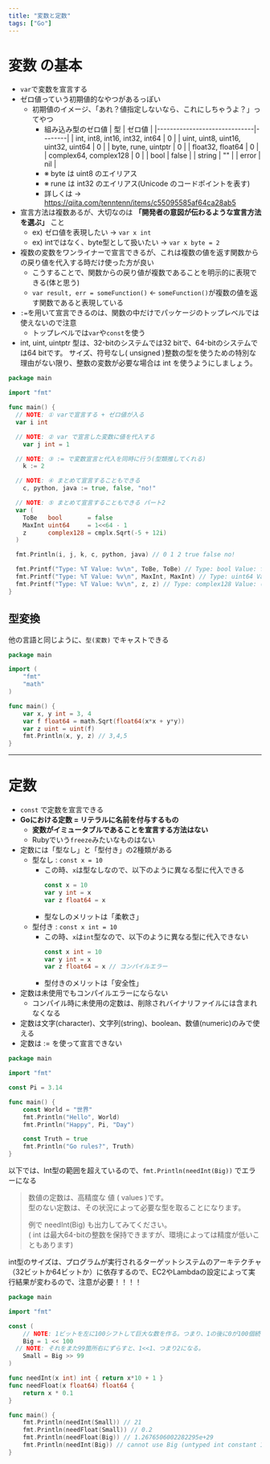```yaml
---
title: "変数と定数"
tags: ["Go"]
---
```

# 変数 の基本
- `var`で変数を宣言する
- ゼロ値っていう初期値的なやつがあるっぽい
  - 初期値のイメージ、「あれ？値指定しないなら、これにしちゃうよ？」ってやつ
	- 組み込み型のゼロ値
		| 型                           | ゼロ値 |
		|------------------------------|--------|
		| int, int8, int16, int32, int64 | 0      |
		| uint, uint8, uint16, uint32, uint64 | 0      |
		| byte, rune, uintptr          | 0      |
		| float32, float64             | 0      |
		| complex64, complex128        | 0      |
		| bool                         | false  |
		| string                      | ""     |
		| error                       | nil    |
	- ※ byte は uint8 のエイリアス
	- ※ rune は int32 のエイリアス(Unicode のコードポイントを表す)
	- 詳しくは → https://qiita.com/tenntenn/items/c55095585af64ca28ab5
- 宣言方法は複数あるが、大切なのは **「開発者の意図が伝わるような宣言方法を選ぶ」** こと
  - ex) ゼロ値を表現したい → `var x int`
  - ex) intではなく、byte型として扱いたい → `var x byte = 2`
- 複数の変数をワンライナーで宣言できるが、これは複数の値を返す関数からの戻り値を代入する時だけ使った方が良い
  - こうすることで、関数からの戻り値が複数であることを明示的に表現できる(体と思う)
  - `var result, err = someFunction()` ← `someFunction()`が複数の値を返す関数であると表現している
- `:=`を用いて宣言できるのは、関数の中だけでパッケージのトップレベルでは使えないので注意
  - トップレベルでは`var`や`const`を使う
- int, uint, uintptr 型は、32-bitのシステムでは32 bitで、64-bitのシステムでは64 bitです。 サイズ、符号なし( unsigned )整数の型を使うための特別な理由がない限り、整数の変数が必要な場合は int を使うようにしましょう。

```go
package main

import "fmt"

func main() {
  // NOTE: ① varで宣言する + ゼロ値が入る
  var i int

  // NOTE: ② var で宣言した変数に値を代入する
	var j int = 1

  // NOTE: ③ := で変数宣言と代入を同時に行う(型類推してくれる)
	k := 2

  // NOTE: ④ まとめて宣言することもできる
	c, python, java := true, false, "no!"

  // NOTE: ⑤ まとめて宣言することもできる パート2
  var (
    ToBe   bool       = false
    MaxInt uint64     = 1<<64 - 1
    z      complex128 = cmplx.Sqrt(-5 + 12i)
  )

  fmt.Println(i, j, k, c, python, java) // 0 1 2 true false no!

  fmt.Printf("Type: %T Value: %v\n", ToBe, ToBe) // Type: bool Value: false
  fmt.Printf("Type: %T Value: %v\n", MaxInt, MaxInt) // Type: uint64 Value: 18446744073709551615
  fmt.Printf("Type: %T Value: %v\n", z, z) // Type: complex128 Value: (2+3i)
}
```

## 型変換
他の言語と同じように、`型(変数)` でキャストできる
```go
package main

import (
	"fmt"
	"math"
)

func main() {
	var x, y int = 3, 4
	var f float64 = math.Sqrt(float64(x*x + y*y))
	var z uint = uint(f)
	fmt.Println(x, y, z) // 3,4,5
}
```

***

# 定数
- `const` で定数を宣言できる
- **Goにおける定数 = リテラルに名前を付与するもの**
  - **変数がイミュータブルであることを宣言する方法はない**
  - Rubyでいう`freeze`みたいなものはない
- 定数には「型なし」と「型付き」の2種類がある
  - 型なし : `const x = 10`
    - この時、`x`は型なしなので、以下のように異なる型に代入できる
      ```go
      const x = 10
      var y int = x
      var z float64 = x
      ```
    - 型なしのメリットは「柔軟さ」
  - 型付き : `const x int = 10`
    - この時、`x`は`int`型なので、以下のように異なる型に代入できない
      ```go
      const x int = 10
      var y int = x
      var z float64 = x // コンパイルエラー
      ```
    - 型付きのメリットは「安全性」
- 定数は未使用でもコンパイルエラーにならない
  - コンパイル時に未使用の定数は、削除されバイナリファイルには含まれなくなる
- 定数は文字(character)、文字列(string)、boolean、数値(numeric)のみで使える
- 定数は := を使って宣言できない

```go
package main

import "fmt"

const Pi = 3.14

func main() {
	const World = "世界"
	fmt.Println("Hello", World)
	fmt.Println("Happy", Pi, "Day")

	const Truth = true
	fmt.Println("Go rules?", Truth)
}
```

以下では、Int型の範囲を超えているので、`fmt.Println(needInt(Big))` でエラーになる
> 数値の定数は、高精度な 値 ( values )です。 \
> 型のない定数は、その状況によって必要な型を取ることになります。
>
> 例で needInt(Big) も出力してみてください。 \
> ( int は最大64-bitの整数を保持できますが、環境によっては精度が低いこともあります)

int型のサイズは、プログラムが実行されるターゲットシステムのアーキテクチャ（32ビットか64ビットか）に依存するので、EC2やLambdaの設定によって実行結果が変わるので、注意が必要！！！！

```go
package main

import "fmt"

const (
	// NOTE: 1ビットを左に100シフトして巨大な数を作る。つまり、1の後に0が100個続く2進数である。
	Big = 1 << 100
  // NOTE: それをまた99箇所右にずらすと、1<<1、つまり2になる。
	Small = Big >> 99
)

func needInt(x int) int { return x*10 + 1 }
func needFloat(x float64) float64 {
	return x * 0.1
}

func main() {
	fmt.Println(needInt(Small)) // 21
	fmt.Println(needFloat(Small)) // 0.2
	fmt.Println(needFloat(Big)) // 1.2676506002282295e+29
	fmt.Println(needInt(Big)) // cannot use Big (untyped int constant 1267650600228229401496703205376) as int value in argument to needInt (overflows)
}
```
